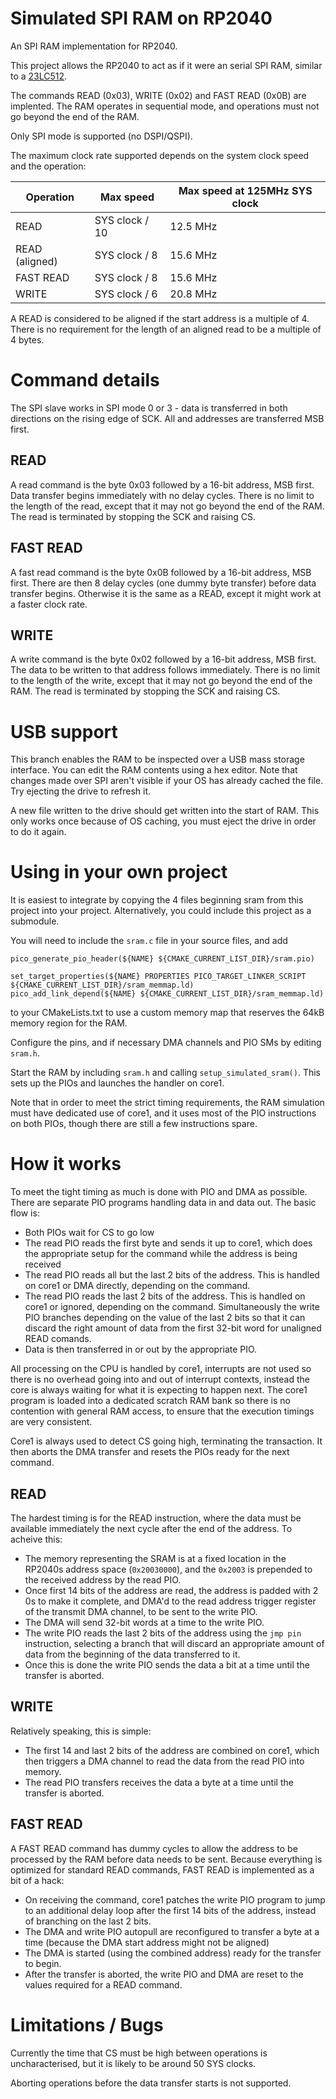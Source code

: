 # Simulated SPI RAM on RP2040

An SPI RAM implementation for RP2040.

This project allows the RP2040 to act as if it were an serial SPI RAM, similar to a [23LC512](https://ww1.microchip.com/downloads/aemDocuments/documents/MPD/ProductDocuments/DataSheets/23A512-23LC512-512-Kbit-SPI-Serial-SRAM-with-SDI-and-SQI-Interface-20005155C.pdf).

The commands READ (0x03), WRITE (0x02) and FAST READ (0x0B) are implented.  The RAM operates in sequential mode, and operations must not go beyond the end of the RAM.

Only SPI mode is supported (no DSPI/QSPI).

The maximum clock rate supported depends on the system clock speed and the operation:

| Operation | Max speed | Max speed at 125MHz SYS clock |
| --------- | --------- | ----------------------------- |
| READ  | SYS clock / 10 | 12.5 MHz |
| READ (aligned) | SYS clock / 8 | 15.6 MHz |
| FAST READ | SYS clock / 8 | 15.6 MHz |
| WRITE | SYS clock / 6 | 20.8 MHz |

A READ is considered to be aligned if the start address is a multiple of 4.  There is no requirement for the length of an aligned read to be a multiple of 4 bytes.

# Command details

The SPI slave works in SPI mode 0 or 3 - data is transferred in both directions on the rising edge of SCK.  All and addresses are transferred MSB first.

## READ

A read command is the byte 0x03 followed by a 16-bit address, MSB first.  Data transfer begins immediately with no delay cycles.  There is no limit to the length of the read, except that it may not go beyond the end of the RAM.  The read is terminated by stopping the SCK and raising CS.

## FAST READ

A fast read command is the byte 0x0B followed by a 16-bit address, MSB first.  There are then 8 delay cycles (one dummy byte transfer) before data transfer begins.  Otherwise it is the same as a READ, except it might work at a faster clock rate.

## WRITE

A write command is the byte 0x02 followed by a 16-bit address, MSB first.  The data to be written to that address follows immediately.  There is no limit to the length of the write, except that it may not go beyond the end of the RAM.  The read is terminated by stopping the SCK and raising CS.

# USB support

This branch enables the RAM to be inspected over a USB mass storage interface.  You can edit the RAM contents using a hex editor.  Note that changes made over SPI aren't visible if your OS has already cached the file.  Try ejecting the drive to refresh it.

A new file written to the drive should get written into the start of RAM.  This only works once because of OS caching, you must eject the drive in order to do it again.

# Using in your own project

It is easiest to integrate by copying the 4 files beginning sram from this project into your project.  Alternatively, you could include this project as a submodule.

You will need to include the `sram.c` file in your source files, and add
```
pico_generate_pio_header(${NAME} ${CMAKE_CURRENT_LIST_DIR}/sram.pio)

set_target_properties(${NAME} PROPERTIES PICO_TARGET_LINKER_SCRIPT ${CMAKE_CURRENT_LIST_DIR}/sram_memmap.ld)
pico_add_link_depend(${NAME} ${CMAKE_CURRENT_LIST_DIR}/sram_memmap.ld)
```
to your CMakeLists.txt to use a custom memory map that reserves the 64kB memory region for the RAM.

Configure the pins, and if necessary DMA channels and PIO SMs by editing `sram.h`.

Start the RAM by including `sram.h` and calling `setup_simulated_sram()`.  This sets up the PIOs and launches the handler on core1.

Note that in order to meet the strict timing requirements, the RAM simulation must have dedicated use of core1, and it uses most of the PIO instructions on both PIOs, though there are still a few instructions spare.

# How it works

To meet the tight timing as much is done with PIO and DMA as possible.  There are separate PIO programs handling data in and data out.  The basic flow is:
- Both PIOs wait for CS to go low
- The read PIO reads the first byte and sends it up to core1, which does the appropriate setup for the command while the address is being received
- The read PIO reads all but the last 2 bits of the address.  This is handled on core1 or DMA directly, depending on the command.
- The read PIO reads the last 2 bits of the address.  This is handled on core1 or ignored, depending on the command.  Simultaneously the write PIO branches depending on the value of the last 2 bits so that it can discard the right amount of data from the first 32-bit word for unaligned READ comands.
- Data is then transferred in or out by the appropriate PIO.

All processing on the CPU is handled by core1, interrupts are not used so there is no overhead going into and out of interrupt contexts, instead the core is always waiting for what it is expecting to happen next.  The core1 program is loaded into a dedicated scratch RAM bank so there is no contention with general RAM access, to ensure that the execution timings are very consistent.

Core1 is always used to detect CS going high, terminating the transaction.  It then aborts the DMA transfer and resets the PIOs ready for the next command.

## READ

The hardest timing is for the READ instruction, where the data must be available immediately the next cycle after the end of the address.  To acheive this:
- The memory representing the SRAM is at a fixed location in the RP2040s address space (`0x20030000`), and the `0x2003` is prepended to the received address by the read PIO.
- Once first 14 bits of the address are read, the address is padded with 2 0s to make it complete, and DMA'd to the read address trigger register of the transmit DMA channel, to be sent to the write PIO.
- The DMA will send 32-bit words at a time to the write PIO.
- The write PIO reads the last 2 bits of the address using the `jmp pin` instruction, selecting a branch that will discard an appropriate amount of data from the beginning of the data transferred to it.
- Once this is done the write PIO sends the data a bit at a time until the transfer is aborted.

## WRITE

Relatively speaking, this is simple:
- The first 14 and last 2 bits of the address are combined on core1, which then triggers a DMA channel to read the data from the read PIO into memory.
- The read PIO transfers receives the data a byte at a time until the transfer is aborted.

## FAST READ

A FAST READ command has dummy cycles to allow the address to be processed by the RAM before data needs to be sent.  Because everything is optimized for standard READ commands, FAST READ is implemented as a bit of a hack:
- On receiving the command, core1 patches the write PIO program to jump to an additional delay loop after the first 14 bits of the address, instead of branching on the last 2 bits.
- The DMA and write PIO autopull are reconfigured to transfer a byte at a time (because the DMA start address might not be aligned)
- The DMA is started (using the combined address) ready for the transfer to begin.
- After the transfer is aborted, the write PIO and DMA are reset to the values required for a READ command.

# Limitations / Bugs

Currently the time that CS must be high between operations is uncharacterised, but it is likely to be around 50 SYS clocks.

Aborting operations before the data transfer starts is not supported.
